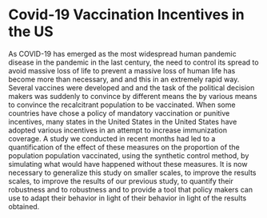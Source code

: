 # Covid-19 Vaccination Incentives in the US

As COVID-19 has emerged as the most widespread human pandemic disease in the
pandemic in the last century, the need to control its spread to avoid massive loss of life
to prevent a massive loss of human life has become more than necessary, and
and this in an extremely rapid way. Several vaccines were developed and
and the task of the political decision makers was suddenly to convince by different means the
by various means to convince the recalcitrant population to be vaccinated. When some countries have
chose a policy of mandatory vaccination or punitive incentives, many states in the United States
in the United States have adopted various incentives in an attempt to increase immunization
coverage. A study we conducted in recent months had
led to a quantification of the effect of these measures on the proportion of the population
population vaccinated, using the synthetic control method, by simulating what would have happened
without these measures. It is now necessary to generalize this study on smaller scales, to improve the results
scales, to improve the results of our previous study, to quantify their robustness and to
robustness and to provide a tool that policy makers can use to adapt their behavior in light of
their behavior in light of the results obtained.
